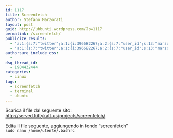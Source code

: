 ```yaml
---
id: 1117
title: Screenfetch
author: Stefano Marzorati
layout: post
guid: http://ubbunti.wordpress.com/?p=1117
permalink: /screenfetch/
publicize_results:
  - 'a:1:{s:7:"twitter";a:1:{i:396682267;a:2:{s:7:"user_id";s:13:"marzorati_ste";s:7:"post_id";s:18:"174226592598458368";}}}'
  - 'a:1:{s:7:"twitter";a:1:{i:396682267;a:2:{s:7:"user_id";s:13:"marzorati_ste";s:7:"post_id";s:18:"174226592598458368";}}}'
authorsure_include_css:
  - 
dsq_thread_id:
  - 1904432444
categories:
  - Linux
tags:
  - screenfetch
  - terminal
  - ubuntu
---
```

Scarica il file dal seguente sito:  
<a href="http://served.kittykatt.us/projects/screenfetch/" target="_blank">http://served.kittykatt.us/projects/screenfetch/</a>

Edita il file seguente, aggiungendo in fondo &#8220;screenfetch&#8221;  
`sudo nano /home/utente/.bashrc`